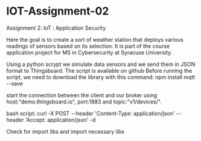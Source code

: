 # IOT-Assignment-02

Assignment 2: IoT : Application Security

Here the goal is to create a sort of weather station that deploys various readings of sensors based on its selection. It is part of the course application project for MS in Cybersecurity at Syracuse University.

Using a python scrypt we simulate data sensors and we send them in JSON format to Thingsboard. The script is available on github Before running the script, we need to download the library with this command: npm install mqtt --save

start the connection between the client and our broker using host:"demo.thingsboard.io", port:1883 and topic:"v1/devices/".

bash script: curl -X POST --header 'Content-Type: application/json' --header 'Accept: application/json' -d

Check for import libs and import necessary libs
